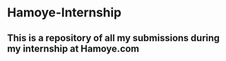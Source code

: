 # Hamoye-Internship
## This is a repository of all my submissions during my internship at Hamoye.com
